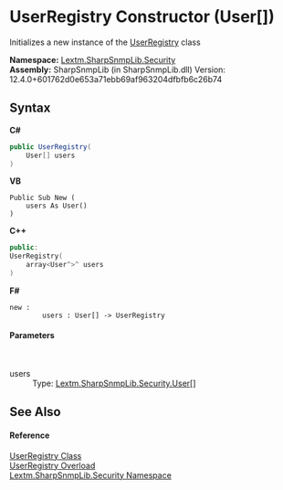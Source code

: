 # UserRegistry Constructor (User[])
 

Initializes a new instance of the <a href="T_Lextm_SharpSnmpLib_Security_UserRegistry">UserRegistry</a> class

**Namespace:**&nbsp;<a href="N_Lextm_SharpSnmpLib_Security">Lextm.SharpSnmpLib.Security</a><br />**Assembly:**&nbsp;SharpSnmpLib (in SharpSnmpLib.dll) Version: 12.4.0+601762d0e653a71ebb69af963204dfbfb6c26b74

## Syntax

**C#**<br />
``` C#
public UserRegistry(
	User[] users
)
```

**VB**<br />
``` VB
Public Sub New ( 
	users As User()
)
```

**C++**<br />
``` C++
public:
UserRegistry(
	array<User^>^ users
)
```

**F#**<br />
``` F#
new : 
        users : User[] -> UserRegistry
```


#### Parameters
&nbsp;<dl><dt>users</dt><dd>Type: <a href="T_Lextm_SharpSnmpLib_Security_User">Lextm.SharpSnmpLib.Security.User</a>[]<br /></dd></dl>

## See Also


#### Reference
<a href="T_Lextm_SharpSnmpLib_Security_UserRegistry">UserRegistry Class</a><br /><a href="Overload_Lextm_SharpSnmpLib_Security_UserRegistry__ctor">UserRegistry Overload</a><br /><a href="N_Lextm_SharpSnmpLib_Security">Lextm.SharpSnmpLib.Security Namespace</a><br />